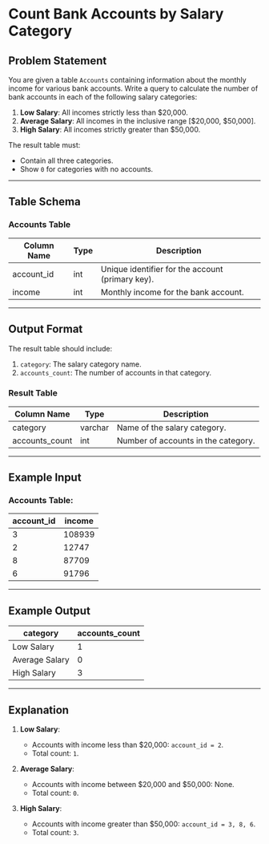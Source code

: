 # Count Bank Accounts by Salary Category

## Problem Statement

You are given a table `Accounts` containing information about the monthly income for various bank accounts. Write a query to calculate the number of bank accounts in each of the following salary categories:

1. **Low Salary**: All incomes strictly less than $20,000.
2. **Average Salary**: All incomes in the inclusive range [$20,000, $50,000].
3. **High Salary**: All incomes strictly greater than $50,000.

The result table must:
- Contain all three categories.
- Show `0` for categories with no accounts.

---

## Table Schema

### Accounts Table
| Column Name | Type | Description                                     |
|-------------|------|-------------------------------------------------|
| account_id  | int  | Unique identifier for the account (primary key).|
| income      | int  | Monthly income for the bank account.            |

---

## Output Format

The result table should include:
1. `category`: The salary category name.
2. `accounts_count`: The number of accounts in that category.

### Result Table
| Column Name     | Type    | Description                          |
|-----------------|---------|--------------------------------------|
| category        | varchar | Name of the salary category.         |
| accounts_count  | int     | Number of accounts in the category.  |

---

## Example Input

### Accounts Table:
| account_id | income |
|------------|--------|
| 3          | 108939 |
| 2          | 12747  |
| 8          | 87709  |
| 6          | 91796  |

---

## Example Output

| category       | accounts_count |
|----------------|----------------|
| Low Salary     | 1              |
| Average Salary | 0              |
| High Salary    | 3              |

---

## Explanation

1. **Low Salary**:
   - Accounts with income less than $20,000: `account_id = 2`.
   - Total count: `1`.

2. **Average Salary**:
   - Accounts with income between $20,000 and $50,000: None.
   - Total count: `0`.

3. **High Salary**:
   - Accounts with income greater than $50,000: `account_id = 3, 8, 6`.
   - Total count: `3`.